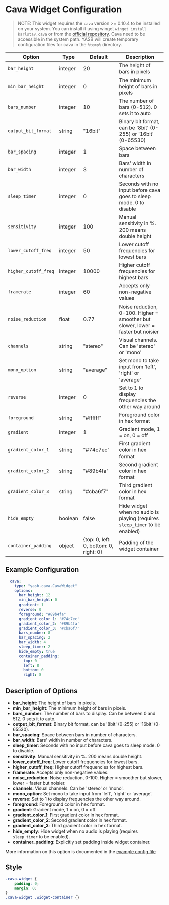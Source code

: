# Cava Widget Configuration

> NOTE: This widget requires the `cava` version >= 0.10.4 to be installed on your system. You can install it using winget `winget install karlstav.cava` or from the [official repository](https://github.com/karlstav/cava/releases). Cava need to be accessible in the system path. YASB will create temporary configuration files for cava in the `%temp%` directory.

| Option | Type | Default | Description |
|--------|------|---------|-------------|
| `bar_height` | integer | 20 | The height of bars in pixels |
| `min_bar_height` | integer | 0 | The minimum height of bars in pixels |
| `bars_number` | integer | 10 | The number of bars (0-512). 0 sets it to auto |
| `output_bit_format` | string | "16bit" | Binary bit format, can be '8bit' (0-255) or '16bit' (0-65530) |
| `bar_spacing` | integer | 1 | Space between bars |
| `bar_width` | integer | 3 | Bars' width in number of characters |
| `sleep_timer` | integer | 0 | Seconds with no input before cava goes to sleep mode. 0 to disable |
| `sensitivity` | integer | 100 | Manual sensitivity in %. 200 means double height |
| `lower_cutoff_freq` | integer | 50 | Lower cutoff frequencies for lowest bars |
| `higher_cutoff_freq` | integer | 10000 | Higher cutoff frequencies for highest bars |
| `framerate` | integer | 60 | Accepts only non-negative values |
| `noise_reduction` | float | 0.77 | Noise reduction, 0-100. Higher = smoother but slower, lower = faster but noisier |
| `channels` | string | "stereo" | Visual channels. Can be 'stereo' or 'mono' |
| `mono_option` | string | "average" | Set mono to take input from 'left', 'right' or 'average' |
| `reverse` | integer | 0 | Set to 1 to display frequencies the other way around |
| `foreground` | string | "#ffffff" | Foreground color in hex format |
| `gradient` | integer | 1 | Gradient mode, 1 = on, 0 = off |
| `gradient_color_1` | string | "#74c7ec" | First gradient color in hex format |
| `gradient_color_2` | string | "#89b4fa" | Second gradient color in hex format |
| `gradient_color_3` | string | "#cba6f7" | Third gradient color in hex format |
| `hide_empty` | boolean | false | Hide widget when no audio is playing (requires `sleep_timer` to be enabled) |
| `container_padding` | object | {top: 0, left: 0, bottom: 0, right: 0} | Padding of the widget container |

## Example Configuration

```yaml
  cava:
    type: "yasb.cava.CavaWidget"
    options:
      bar_height: 12
      min_bar_height: 0
      gradient: 1
      reverse: 0
      foreground: "#89b4fa"
      gradient_color_1: '#74c7ec'
      gradient_color_2: '#89b4fa'
      gradient_color_3: '#cba6f7'
      bars_number: 8
      bar_spacing: 2
      bar_width: 4
      sleep_timer: 2
      hide_empty: true
      container_padding:
        top: 0
        left: 8
        bottom: 0
        right: 8
```

## Description of Options

- **bar_height**: The height of bars in pixels.
- **min_bar_height**: The minimum height of bars in pixels.
- **bars_number**: The number of bars to display. Can be between 0 and 512. 0 sets it to auto.
- **output_bit_format**: Binary bit format, can be '8bit' (0-255) or '16bit' (0-65530).
- **bar_spacing**: Space between bars in number of characters.
- **bar_width**: Bars' width in number of characters.
- **sleep_timer**: Seconds with no input before cava goes to sleep mode. 0 to disable.
- **sensitivity**: Manual sensitivity in %. 200 means double height.
- **lower_cutoff_freq**: Lower cutoff frequencies for lowest bars.
- **higher_cutoff_freq**: Higher cutoff frequencies for highest bars.
- **framerate**: Accepts only non-negative values.
- **noise_reduction**: Noise reduction, 0-100. Higher = smoother but slower, lower = faster but noisier.
- **channels**: Visual channels. Can be 'stereo' or 'mono'.
- **mono_option**: Set mono to take input from 'left', 'right' or 'average'.
- **reverse**: Set to 1 to display frequencies the other way around.
- **foreground**: Foreground color in hex format.
- **gradient**: Gradient mode, 1 = on, 0 = off.
- **gradient_color_1**: First gradient color in hex format.
- **gradient_color_2**: Second gradient color in hex format.
- **gradient_color_3**: Third gradient color in hex format.
- **hide_empty**: Hide widget when no audio is playing (requires `sleep_timer` to be enabled).
- **container_padding**: Explicitly set padding inside widget container.

More information on this option is documented in the [example config file](https://github.com/karlstav/cava/blob/master/example_files/config)

## Style
```css
.cava-widget {
    padding: 0;
    margin: 0;
}
.cava-widget .widget-container {}
```